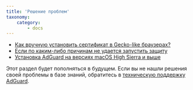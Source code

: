 ```yaml
---
title: 'Решение проблем'
taxonomy:
    category:
        - docs
---
```


 * [Как вручную установить сертификат в Gecko-like браузерах?](https://kb.adguard.com/ru/macos/solving-problems/install-cert)
 * [Если по каким-либо причинам не удается запустить защиту](https://kb.adguard.com/ru/macos/solving-problems/protection-cannot-be-enabled)
 * [Установка AdGuard на версиях macOS High Sierra и выше](https://kb.adguard.com/ru/macos/solving-problems/high-sierra-compatibility)
 
Этот раздел будет пополняться в будущем. Если вы не нашли решения своей проблемы в базе знаний, обратитесь в [техническую поддержку AdGuard](http://kb.adguard.com/ru/technical-support).